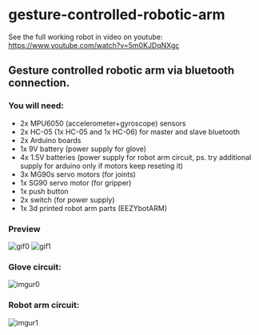# gesture-controlled-robotic-arm

See the full working robot in video on youtube: https://www.youtube.com/watch?v=5m0KJDqNXgc
## Gesture controlled robotic arm via bluetooth connection.<br/>
### You will need:
+ 2x MPU6050 (accelerometer+gyroscope) sensors
+ 2x HC-05 (1x HC-05 and 1x HC-06) for master and slave bluetooth
+ 2x Arduino boards
+ 1x 9V battery (power supply for glove)
+ 4x 1.5V batteries (power supply for robot arm circuit, ps. try additional supply for arduino only if motors keep reseting it)
+ 3x MG90s servo motors (for joints)
+ 1x SG90 servo motor (for gripper)
+ 1x push button
+ 2x switch (for power supply)
+ 1x 3d printed robot arm parts (EEZYbotARM)

### Preview
![gif0](https://media.giphy.com/media/XAZ2NJMcm7YuZw34iQ/giphy.gif)
![gif1](https://media.giphy.com/media/YlSxks3hVkam73b0zP/giphy.gif)

### Glove circuit:
![imgur0](https://imgur.com/54OCXFw.png)<br/>
### Robot arm circuit:
![imgur1](https://imgur.com/usqyNZx.png)

